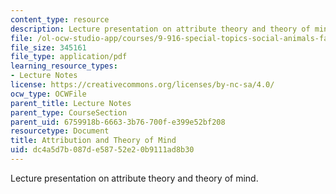 ```yaml
---
content_type: resource
description: Lecture presentation on attribute theory and theory of mind.
file: /ol-ocw-studio-app/courses/9-916-special-topics-social-animals-fall-2009/dc4a5d7b087de58752e20b9111ad8b30_MIT9_916F09_lec06.pdf
file_size: 345161
file_type: application/pdf
learning_resource_types:
- Lecture Notes
license: https://creativecommons.org/licenses/by-nc-sa/4.0/
ocw_type: OCWFile
parent_title: Lecture Notes
parent_type: CourseSection
parent_uid: 6759918b-6663-3b76-700f-e399e52bf208
resourcetype: Document
title: Attribution and Theory of Mind
uid: dc4a5d7b-087d-e587-52e2-0b9111ad8b30
---
```

Lecture presentation on attribute theory and theory of mind.